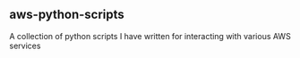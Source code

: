 ## aws-python-scripts

A collection of python scripts I have written for interacting with various AWS services